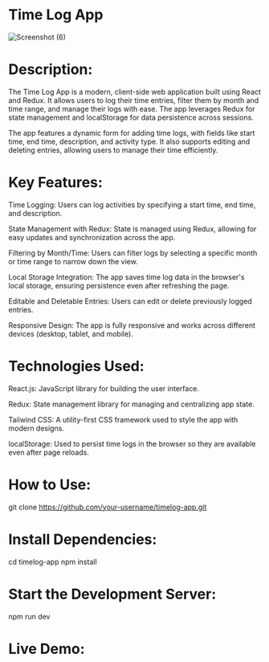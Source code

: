 # Time Log App

![Screenshot (6)](https://github.com/user-attachments/assets/25403c43-28e4-4974-a68c-c95bb2fce176)



# Description:

The Time Log App is a modern, client-side web application built using React and Redux. It allows users to log their time entries, filter them by month and time range, and manage their logs with ease. The app leverages Redux for state management and localStorage for data persistence across sessions.

The app features a dynamic form for adding time logs, with fields like start time, end time, description, and activity type. It also supports editing and deleting entries, allowing users to manage their time efficiently.


# Key Features:

Time Logging: Users can log activities by specifying a start time, end time, and description.

State Management with Redux: State is managed using Redux, allowing for easy updates and synchronization across the app.

Filtering by Month/Time: Users can filter logs by selecting a specific month or time range to narrow down the view.

Local Storage Integration: The app saves time log data in the browser's local storage, ensuring persistence even after refreshing the page.

Editable and Deletable Entries: Users can edit or delete previously logged entries.

Responsive Design: The app is fully responsive and works across different devices (desktop, tablet, and mobile).

# Technologies Used:

React.js: JavaScript library for building the user interface.

Redux: State management library for managing and centralizing app state.

Tailwind CSS: A utility-first CSS framework used to style the app with modern designs.

localStorage: Used to persist time logs in the browser so they are available even after page reloads.

# How to Use:

git clone https://github.com/your-username/timelog-app.git

# Install Dependencies:

cd timelog-app
npm install

# Start the Development Server:

npm run dev

# Live Demo:







 
